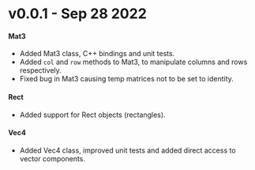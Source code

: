 # v0.0.1 - Sep 28 2022

#### Mat3
- Added Mat3 class, C++ bindings and unit tests.
- Added `col` and `row` methods to Mat3, to manipulate columns and rows respectively.
- Fixed bug in Mat3 causing temp matrices not to be set to identity.

#### Rect
- Added support for Rect objects (rectangles).

#### Vec4
- Added Vec4 class, improved unit tests and added direct access to vector components.
